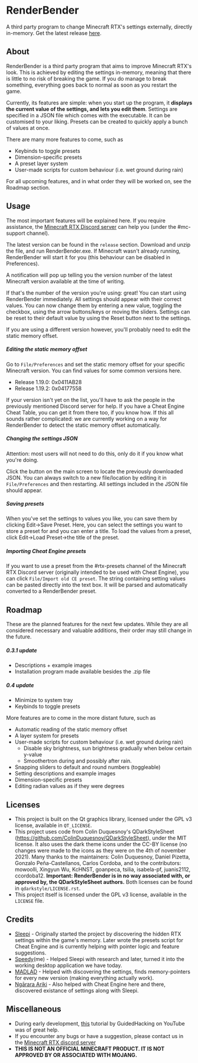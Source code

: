 # RenderBender
A third party program to change Minecraft RTX's settings externally, directly in-memory.
Get the latest release [here](https://github.com/SpeedyCodes/RenderBender/releases).

## About
RenderBender is a third party program that aims to improve Minecraft RTX's look.
This is achieved by editing the settings in-memory, meaning that there is little to no risk of breaking the game.
If you do manage to break something, everything goes back to normal as soon as you restart the game.

Currently, its features are simple: when you start up the program, 
it **displays the current value of the settings, and lets you edit them**.
Settings are specified in a JSON file which comes with the executable. It can be customised to your liking. 
Presets can be created to quickly apply a bunch of values at once.

There are many more features to come, such as
- Keybinds to toggle presets
- Dimension-specific presets
- A preset layer system
- User-made scripts for custom behaviour (i.e. wet ground during rain)

For all upcoming features, and in what order they will be worked on, see the Roadmap section.

## Usage

The most important features will be explained here. If you require assistance, the [Minecraft RTX Discord server](https://discord.gg/R56qgBBA9D) can help you (under the #mc-support channel).

The latest version can be found in the `release` section.
Download and unzip the file, and run RenderBender.exe. If Minecraft wasn't already running, RenderBender will start it for you (this behaviour can be disabled in Preferences).

A notification will pop up telling you the version number of the latest Minecraft version available at the time of writing. 

If that's the number of the version you're using: great! You can start using RenderBender immediately. All settings should appear with their correct values. 
You can now change them by entering a new value, toggling the checkbox, using the arrow buttons/keys or moving the sliders. Settings can be reset to their default value by using the Reset button next to the settings.

If you are using a different version however, you'll probably need to edit the static memory offset.
##### Editing the static memory offset
Go to `File/Preferences` and set the static memory offset for your specific Minecraft version. You can find values for some common versions here.
- Release 1.19.0: 0x0411AB28
- Release 1.19.2: 0x04177558

If your version isn't yet on the list, you'll have to ask the people in the previously mentioned Discord server for help. If you have a Cheat Engine Cheat Table, you can get it from there too, if you know how. 
If this all sounds rather complicated: we are currently working on a way for RenderBender to detect the static memory offset automatically.
##### Changing the settings JSON
Attention: most users will not need to do this, only do it if you know what you're doing.

Click the button on the main screen to locate the previously downloaded JSON. You can always switch to a new file/location by editing it in `File/Preferences` and then restarting.
All settings included in the JSON file should appear. 
##### Saving presets
When you've set the settings to values you like, you can save them by clicking Edit->Save Preset. Here, you can select the settings you want to store a preset for and you can enter a title. To load the values from a preset, click Edit->Load Preset->the title of the preset.

##### Importing Cheat Engine presets
If you want to use a preset from the #rtx-presets channel of the Minecraft RTX Discord server (originally intended to be used with Cheat Engine), you can click `File/Import old CE preset`. The string containing setting values can be pasted directly into the text box. It will be parsed and automatically converted to a RenderBender preset.

## Roadmap

These are the planned features for the next few updates. While they are all considered necessary and valuable additions, their order may still change in the future.

##### 0.3.1 update
- Descriptions + example images
- Installation program made available besides the .zip file
##### 0.4 update
- Minimize to system tray
- Keybinds to toggle presets

More features are to come in the more distant future, such as
- Automatic reading of the static memory offset
- A layer system for presets
- User-made scripts for custom behaviour (i.e. wet ground during rain)
    - Disable sky brightness, sun brightness gradually when below certain y-value
    - Smoothertron during and possibly after rain.
- Snapping sliders to default and round numbers (toggleable)
- Setting descriptions and example images
- Dimension-specific presets
- Editing radian values as if they were degrees
## Licenses

- This project is built on the Qt graphics library, licensed under the GPL v3 license, available in `QT_LICENSE`.
- This project uses code from Colin Duquesnoy's QDarkStyleSheet (https://github.com/ColinDuquesnoy/QDarkStyleSheet), under the MIT license.
It also uses the dark theme icons under the CC-BY license (no changes were made to the icons as they were on the 4th of november 2021). Many thanks to the maintainers: Colin Duquesnoy, Daniel Pizetta, Gonzalo Peña-Castellanos, Carlos Cordoba, and to the contributors: mowoolli, Xingyun Wu, KcHNST, goanpeca, tsilia, isabela-pf, juanis2112, ccordoba12.
**Important: RenderBender is in no way associated with, or approved by, the QDarkStyleSheet authors.**
Both licenses can be found in `qdarkstyle/LICENSE.rst`.
- This project itself is licensed under the GPL v3 license, available in the `LICENSE` file.

## Credits

- [Sleepi](https://github.com/bliksemremi) - Originally started the project by discovering the hidden RTX settings within the game's memory. Later wrote the presets script for Cheat Engine and is currently helping with pointer logic and feature suggestions.
- [Speedy](https://github.com/SpeedyCodes)(me) -  Helped Sleepi with research and later, turned it into the working desktop application we have today.
- [MADLAD](https://github.com/MADLAD3718) - Helped with discovering the settings, finds memory-pointers for every new version (making everything actually work).
- [Ngārara Ariki](https://github.com/Tui-Vao) - Also helped with Cheat Engine here and there, discovered existance of settings along with Sleepi.

## Miscellaneous
- During early development, [this](https://www.youtube.com/watch?v=wiX5LmdD5yk) tutorial by GuidedHacking on YouTube was of great help.
- If you encounter any bugs or have a suggestion, please contact us in the [Minecraft RTX discord server](https://discord.gg/R56qgBBA9D) 
- **THIS IS NOT AN OFFICIAL MINECRAFT PRODUCT. IT IS NOT APPROVED BY OR ASSOCIATED WITH MOJANG.**
